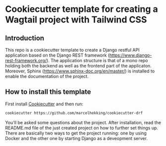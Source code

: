 # Cookiecutter template for creating a Wagtail project with Tailwind CSS

## Introduction

This repo is a cookiecutter template to create a Django restful API application based on the Django REST framework (<https://www.django-rest-framework.org/>). The application structure is that of a mono repo holding both the backend as well as the frontend part of the applicaton. Moreover, Sphinx (<https://www.sphinx-doc.org/en/master/>) is installed to enable the documentation of the project.

## How to install this template

First install [Cookiecutter](https://github.com/cookiecutter/cookiecutter) and then run:

```bash
cookiecutter https://github.com/marcelhekking/cookiecutter-drf
```

You'll be asked some questions about the project. After installation, read the README.md file of the just created project on how to further set things up. There are basically two ways to get the project running: one by using Docker and the other one by starting Django as a deveopment server.
